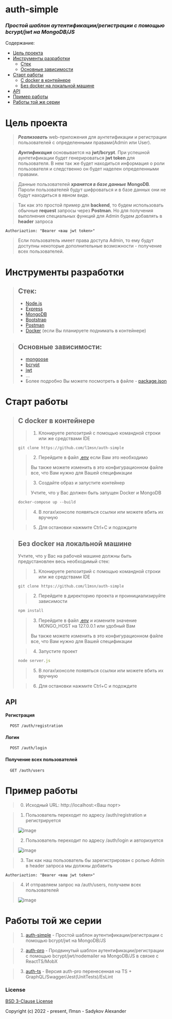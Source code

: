 # auth-simple
### *Простой шаблон аутентификации/регистрации с помощью bcrypt/jwt на MongoDB/JS*
Содержание:
- [Цель проекта](https://github.com/l1msn/auth-simple#цель-проекта)
- [Инструменты разработки](https://github.com/l1msn/auth-simple#инструменты-разработки)
  - [Стек](https://github.com/l1msn/auth-simple#стек)
  - [Основные зависимости](https://github.com/l1msn/auth-simple#основные-зависимости)
- [Старт работы](https://github.com/l1msn/auth-simple#cтарт-работы)
  - [C docker в контейнере](https://github.com/l1msn/auth-simple#c-docker-в-контейнере)
  - [Без docker на локальной машине](https://github.com/l1msn/auth-simple#без-docker-на-локальной-машине)
- [API](https://github.com/l1msn/auth-simple#api)
- [Пример работы](https://github.com/l1msn/auth-simple#пример-работы)
- [Работы той же серии](https://github.com/l1msn/auth-simple#работы-той-же-серии)
 # Цель проекта
> ***Реализовать*** web-приложения для аунтетификации и регистрации пользователей с определенными правами(Admin или User).
 
> ***Аунтификация***  основывается на **jwt/bcrypt**.
> При успешной аунтетификации будет генерироваться **jwt token** для пользователя.
> В нем так же будет находиться информация о роли пользователя и следственно он будет наделен определенными правами.
 
> Данные пользователей ***хранятся в базе данные*** **MongoDB**.
> Пароли пользователей будут шифроваться и в базе данных они не будут находиться в явном виде.
 
> Так как это простой пример для **backend**, то будем использовать обычные **request** запросы через **Postman**.
> Но для получения выполнения специальных функций для Admin будем добавлять в **header** запроса 
```
Authoriaztion: "Bearer <ваш jwt token>"
```
> Если пользователь имеет права доступа Admin, то ему будут доступны некоторые дополнительные возможности - получение всех пользователей.

# Инструменты разработки
> ## Стек:
> - [Node.js](https://nodejs.org/en/)
> - [Express](http://expressjs.com)
> - [MongoDB](https://www.mongodb.com)
> - [Bootstrap](https://getbootstrap.com)
> - [Postman](https://www.postman.com)
> - [Docker](https://www.docker.com) (если Вы планируете поднимать в контейнере)
 
> ## Основные зависимости:
> - [mongoose](https://mongoosejs.com)
> - [bcrypt](https://www.npmjs.com/package/bcrypt)
> - [jwt](https://www.npmjs.com/package/jsonwebtoken)
> - ...
> - Более подробно Вы можете посмотреть в файле - [package.json](https://github.com/l1msn/auth-simple/blob/master/package.json)

# Cтарт работы
> ## **C docker в контейнере**
>
> > 1. Клонируете репозитрий с помощью командной строки или же средствами IDE
>```git
> git clone https://github.com/l1msn/auth-simple
>```
>
> > 2. Перейдите в файл [.env](https://github.com/l1msn/auth-simple/blob/master/.env) если Вам это необходимо
> >
> > Вы также можете изменить в это конфигурационном файле все, что Вам нужно для Вашей спецификации
>
> > 3. Создайте образ и запустите контейнер
> > 
> > Учтите, что у Вас должен быть запущен Docker и MongoDB
> ```js
> docker-compose up --build
> ```
> 
> > 4. В логах\консоле появяться ссылки или можете вбить их вручную
>
> > 5. Для остановки нажмите Ctrl+C и подождите

> ## **Без docker на локальной машине**
>
> Учтите, что у Вас на рабочей машине должны быть предустановлен весь необходимый стек:
> > 1. Клонируете репозитрий с помощью командной строки или же средствами IDE
>```git
> git clone https://github.com/l1msn/auth-simple
>```
>
> > 2. Перейдите в директорию проекта и проинициализируйте зависимости
>```js
> npm install
>```
> > 3. Перейдите в файл [.env](https://github.com/l1msn/auth-simple/blob/master/.env) и измените значение MONGO_HOST на 127.0.0.1 или удобный Вам
> >
> > Вы также можете изменить в это конфигурационном файле все, что Вам нужно для Вашей спецификации
>
> > 4. Запустите проект
> ```js
> node server.js
> ```
> > 5. В логах\консоле появяться ссылки или можете вбить их вручную
>
> > 6. Для остановки нажмите Ctrl+C и подождите

## API

#### Регистрация

```http
  POST /auth/registration
```

#### Логин

```http
  POST /auth/login
```

#### Получение всех пользователей

```http
  GET /auth/users
```

# Пример работы 
> 0. Исходный URL: http://localhost:<Ваш порт>
 
> 1. Пользователь переходит по адресу /auth/registration и регистрируется
>
> ![image](https://user-images.githubusercontent.com/64272568/171844057-4c7d0aeb-fb01-474a-88e0-b9f95fdb9302.png)
 
> 2. Пользователь переходит по адресу /auth/login и авторизуется
>
> ![image](https://user-images.githubusercontent.com/64272568/171845207-ca901ab8-c684-4a0a-a8ff-0c7e343025f7.png)
 
> 3. Так как наш пользователь бы зарегистрирован с ролью Admin в header запроса мы должны добавить 
```
Authoriaztion: "Bearer <ваш jwt token>"
```
> 4. И отправляем запрос на /auth/users, получаем всех пользователей
>
> ![image](https://user-images.githubusercontent.com/64272568/171846260-d586609a-2e41-4cdc-9b13-fa75396790f1.png)

# Работы той же серии
> 1. [auth-simple](https://github.com/l1msn/auth-simple) - Простой шаблон аутентификации/регистрации с помощью bcrypt/jwt на MongoDB/JS
 
> 2. [auth-pro](https://github.com/l1msn/auth-pro) - Продвинутый шаблон аутентификации/регистрации с помощью bcrypt/jwt/nodemailer на MongoDB/JS в связке с ReactTS/MobX

> 3. [auth-ts](https://github.com/l1msn/auth-ts) - Версия auth-pro перенесенная на TS + GraphQL/Swagger/Jest(UnitTests)/EsLint

### License

[BSD 3-Clause License](https://opensource.org/licenses/BSD-3-Clause)

Copyright (c) 2022 - present, l1msn - Sadykov Alexander
